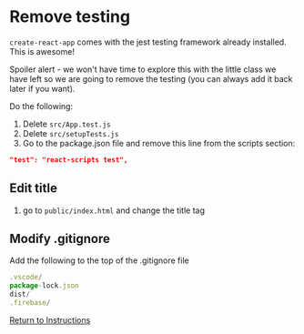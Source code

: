 # Remove testing
`create-react-app` comes with the jest testing framework already installed.  This is awesome!

Spoiler alert - we won't have time to explore this with the little class we have left so we are going to remove the testing (you can always add it back later if you want).

Do the following:
1. Delete `src/App.test.js`
2. Delete `src/setupTests.js`
3. Go to the package.json file and remove this line from the scripts section:
```json
"test": "react-scripts test",
```
## Edit title
1. go to `public/index.html` and change the title tag

## Modify .gitignore
Add the following to the top of the .gitignore file
```js
.vscode/
package-lock.json
dist/
.firebase/
```

[Return to Instructions](../react-setup.md)
